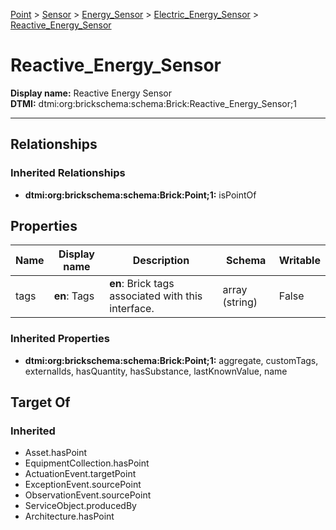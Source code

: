 [Point](../../../Point.md) > [Sensor](../../Sensor.md) > [Energy_Sensor](../Energy_Sensor.md) > [Electric_Energy_Sensor](Electric_Energy_Sensor.md) > [Reactive_Energy_Sensor](#)
# Reactive_Energy_Sensor

**Display name:** Reactive Energy Sensor<br />
**DTMI:** dtmi:org:brickschema:schema:Brick:Reactive_Energy_Sensor;1

---
## Relationships
### Inherited Relationships
* **dtmi:org:brickschema:schema:Brick:Point;1:** isPointOf
## Properties
|Name|Display name|Description|Schema|Writable|
|-|-|-|-|-|
|tags|**en**: Tags|**en**: Brick tags associated with this interface.|array (string)|False|
### Inherited Properties
* **dtmi:org:brickschema:schema:Brick:Point;1:** aggregate, customTags, externalIds, hasQuantity, hasSubstance, lastKnownValue, name
## Target Of
### Inherited
* Asset.hasPoint
* EquipmentCollection.hasPoint
* ActuationEvent.targetPoint
* ExceptionEvent.sourcePoint
* ObservationEvent.sourcePoint
* ServiceObject.producedBy
* Architecture.hasPoint
